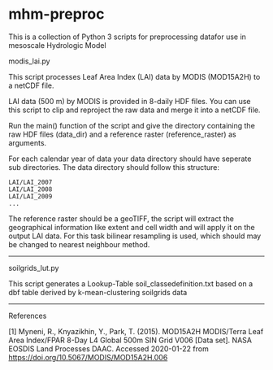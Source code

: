 # mhm-preproc

This is a collection of Python 3 scripts for preprocessing datafor use in mesoscale Hydrologic Model

modis_lai.py

This script processes Leaf Area Index (LAI) data by MODIS (MOD15A2H)  to a netCDF file.

LAI data (500 m) by MODIS is provided in 8-daily HDF files. You can use this script to clip and reproject the raw data and merge it into a netCDF file.

Run the main() function of the script and give the directory containing the raw HDF files (data_dir) and a reference raster (reference_raster) as arguments.

For each calendar year of data your data directory should have seperate sub directories. 
The data directory should follow this structure:

    LAI/LAI_2007
    LAI/LAI_2008
    LAI/LAI_2009
    ...

The reference raster should be a geoTIFF, the script will extract the geographical information like extent and cell width and will apply it on the output LAI data. For this task bilinear resampling is used, which should may be changed to nearest neighbour method.


-------------------------------------------------------------------------------------------------------------------------------------------------


soilgrids_lut.py

This script generates a Lookup-Table soil_classedefinition.txt based on a dbf table derived by k-mean-clustering soilgrids data


-------------------------------------------------------------------------------------------------------------------------------------------------

References

[1] Myneni, R., Knyazikhin, Y., Park, T. (2015). MOD15A2H MODIS/Terra Leaf Area Index/FPAR 8-Day L4 Global 500m SIN Grid V006 [Data set]. NASA EOSDIS Land Processes DAAC. Accessed 2020-01-22 from https://doi.org/10.5067/MODIS/MOD15A2H.006

